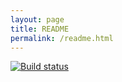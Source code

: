 ```yaml
---
layout: page
title: README
permalink: /readme.html
---
```


[![Build status](https://travis-ci.org/lucastorri/my-blog.svg?branch=master)](https://travis-ci.org/lucastorri/my-blog)
